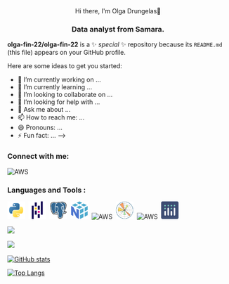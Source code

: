 <div id="header" align="center">
  <hl>Hi there, I'm Olga Drungelas👋</hl>
  <h3>Data analyst from Samara.</h3>
</div>

**olga-fin-22/olga-fin-22** is a ✨ _special_ ✨ repository because its `README.md` (this file) appears on your GitHub profile.

Here are some ideas to get you started:

- 🔭 I’m currently working on ...
- 🌱 I’m currently learning ...
- 👯 I’m looking to collaborate on ...
- 🤔 I’m looking for help with ...
- 💬 Ask me about ...
- 📫 How to reach me: ...
- 😄 Pronouns: ...
- ⚡ Fun fact: ...
-->



### Connect with me:
<div>      
   <img src="https://github.com/simple-icons/simple-icons/blob/develop/icons/telegram.svg" title="telegram" alt="AWS" width="40" height="40"/>
</div>

###  Languages and Tools :
<div>   
  <img src="https://github.com/devicons/devicon/blob/master/icons/python/python-original.svg" title="python" alt="AWS" width="40" height="40"/>&nbsp;
  <img src="https://github.com/devicons/devicon/blob/master/icons/pandas/pandas-original.svg" title="pandas" alt="AWS" width="40" height="40"/>&nbsp;
  <img src="https://github.com/devicons/devicon/blob/master/icons/postgresql/postgresql-original.svg" title="sql" alt="AWS" width="40" height="40"/>&nbsp;
  <img src="https://github.com/devicons/devicon/blob/master/icons/numpy/numpy-original.svg" title="numpy" alt="AWS" width="40" height="40"/>&nbsp; 
  <img src="https://github.com/simple-icons/simple-icons/blob/develop/icons/scipy.svg" title="scipy" alt="AWS" width="40" height="40"/>&nbsp; 
  <img src="https://github.com/devicons/devicon/blob/master/icons/matplotlib/matplotlib-original.svg" title="matplotlib" alt="AWS" width="40" height="40"/>&nbsp; 
  <img src="https://github.com/simple-icons/simple-icons/blob/develop/icons/tableau.svg" title="tableau" alt="AWS" width="40" height="40"/>&nbsp; 
  <img src="https://github.com/devicons/devicon/blob/master/icons/plotly/plotly-original.svg" title="plotly" alt="AWS" width="40" height="40"/>
</div>

![](https://github-profile-summary-cards.vercel.app/api/cards/profile-details?username=olga-fin-22&theme)


![](https://github-profile-summary-cards.vercel.app/api/cards/stats?username=olga-fin-22&theme)

[![GitHub stats](https://github-readme-stats.vercel.app/api?username=olga-fin-22)](https://github.com/olga-fin-22/github-readme-stats)

[![Top Langs](https://github-readme-stats.vercel.app/api/top-langs/?username=olga-fin-22)](https://github.com/olga-fin-22/github-readme-stats)
